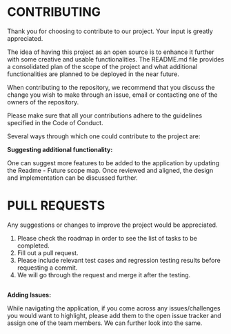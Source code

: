 # CONTRIBUTING


Thank you for choosing to contribute to our project. Your input is greatly appreciated.

The idea of having this project as an open source is to enhance it further with some creative and usable functionalities. The README.md file provides a consolidated plan of the scope of the project and what additional functionalities are planned to be deployed in the near future. 

When contributing to the repository, we recommend that you discuss the change you wish to make through an issue, email or contacting one of the owners of the repository.

Please make sure that all your contributions adhere to the guidelines specified in the Code of Conduct.

Several ways through which one could contribute to the project are:


**Suggesting additional functionality:**

One can suggest more features to be added to the application by updating the Readme - Future scope map.  Once reviewed and aligned,  the design and implementation can be discussed further. 
##

# PULL REQUESTS

Any suggestions or changes to improve the project would be appreciated.

1. Please check the roadmap in order to see the list of tasks to be completed. 
2. Fill out a pull request.
3. Please include relevant test cases and regression testing results before requesting a commit.
4. We will go through the request and merge it after the testing. 
##




**Adding Issues:**

While navigating the application, if you come across any issues/challenges you would want to highlight, please add them to the open issue tracker and assign one of the team members. We can further look into the same.
